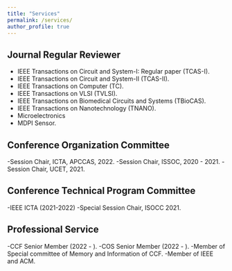 ```yaml
---
title: "Services"
permalink: /services/
author_profile: true
---
```


## Journal Regular Reviewer
- IEEE Transactions on Circuit and System-I: Regular paper (TCAS-I).
- IEEE Transactions on Circuit and System-II (TCAS-II).
- IEEE Transactions on Computer (TC).
- IEEE Transactions on VLSI (TVLSI). 
- IEEE Transactions on Biomedical Circuits and Systems (TBioCAS).
- IEEE Transactions on Nanotechnology (TNANO).
- Microelectronics
- MDPI Sensor.
## Conference Organization Committee
-Session Chair, ICTA, APCCAS, 2022.
-Session Chair, ISSOC, 2020 - 2021.
-Session Chair, UCET, 2021.


## Conference Technical Program Committee
-IEEE ICTA (2021-2022)
-Special Session Chair, ISOCC 2021.

## Professional Service
-CCF Senior Member (2022 - ).
-COS Senior Member (2022 - ).
-Member of Special committee of Memory and Information of CCF.
-Member of IEEE and ACM.
